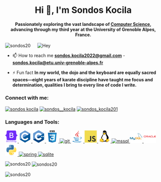 <h1 align="center">Hi 👋, I'm Sondos Kocila</h1>
<h4 align="center">Passionately exploring the vast landscape of <a href="https://im2ag.univ-grenoble-alpes.fr/parcours-informatique-generale/licence-informatique-parcours-informatique-generale-111021.kjsp">Computer Science</a>, advancing through my third year at the University of Grenoble Alpes, France.</h4>
<img align="right" alt="Hey" width="400" src="https://user-images.githubusercontent.com/74038190/213760677-e45ca5f7-d1aa-4c2c-91e0-573819287304.gif">

<p align="left"> <img src="https://komarev.com/ghpvc/?username=sondos20&label=Profile%20views&color=0e75b6&style=flat" alt="sondos20" /> </p>


- 📫 How to reach me **sondos.kocila2022@gmail.com** -  **sondos.kocila@etu.univ-grenoble-alpes.fr**

- ⚡ Fun fact **In my world, the dojo and the keyboard are equally sacred spaces—eight years of karate discipline have taught me focus and determination, qualities I bring to every line of code I write.**

<h3 align="left">Connect with me:</h3>
<p align="left">
<a href="https://linkedin.com/in/sondos kocila" target="blank"><img align="center" src="https://raw.githubusercontent.com/rahuldkjain/github-profile-readme-generator/master/src/images/icons/Social/linked-in-alt.svg" alt="sondos kocila" height="30" width="40" /></a>
<a href="https://instagram.com/sondos__kocila" target="blank"><img align="center" src="https://raw.githubusercontent.com/rahuldkjain/github-profile-readme-generator/master/src/images/icons/Social/instagram.svg" alt="sondos__kocila" height="30" width="40" /></a>
<a href="https://www.hackerrank.com/sondos_kocila201" target="blank"><img align="center" src="https://raw.githubusercontent.com/rahuldkjain/github-profile-readme-generator/master/src/images/icons/Social/hackerrank.svg" alt="sondos_kocila201" height="30" width="40" /></a>
</p>

<h3 align="left">Languages and Tools:</h3>
<p align="left"> <a href="https://getbootstrap.com" target="_blank" rel="noreferrer"> <img src="https://raw.githubusercontent.com/devicons/devicon/master/icons/bootstrap/bootstrap-plain-wordmark.svg" alt="bootstrap" width="40" height="40"/> </a> <a href="https://www.cprogramming.com/" target="_blank" rel="noreferrer"> <img src="https://raw.githubusercontent.com/devicons/devicon/master/icons/c/c-original.svg" alt="c" width="40" height="40"/> </a> <a href="https://www.w3schools.com/cpp/" target="_blank" rel="noreferrer"> <img src="https://raw.githubusercontent.com/devicons/devicon/master/icons/cplusplus/cplusplus-original.svg" alt="cplusplus" width="40" height="40"/> </a> <a href="https://www.w3schools.com/css/" target="_blank" rel="noreferrer"> <img src="https://raw.githubusercontent.com/devicons/devicon/master/icons/css3/css3-original-wordmark.svg" alt="css3" width="40" height="40"/> </a> <a href="https://git-scm.com/" target="_blank" rel="noreferrer"> <img src="https://www.vectorlogo.zone/logos/git-scm/git-scm-icon.svg" alt="git" width="40" height="40"/> </a> <a href="https://www.java.com" target="_blank" rel="noreferrer"> <img src="https://raw.githubusercontent.com/devicons/devicon/master/icons/java/java-original.svg" alt="java" width="40" height="40"/> </a> <a href="https://developer.mozilla.org/en-US/docs/Web/JavaScript" target="_blank" rel="noreferrer"> <img src="https://raw.githubusercontent.com/devicons/devicon/master/icons/javascript/javascript-original.svg" alt="javascript" width="40" height="40"/> </a> <a href="https://www.linux.org/" target="_blank" rel="noreferrer"> <img src="https://raw.githubusercontent.com/devicons/devicon/master/icons/linux/linux-original.svg" alt="linux" width="40" height="40"/> </a> <a href="https://www.microsoft.com/en-us/sql-server" target="_blank" rel="noreferrer"> <img src="https://www.svgrepo.com/show/303229/microsoft-sql-server-logo.svg" alt="mssql" width="40" height="40"/> </a> <a href="https://www.mysql.com/" target="_blank" rel="noreferrer"> <img src="https://raw.githubusercontent.com/devicons/devicon/master/icons/mysql/mysql-original-wordmark.svg" alt="mysql" width="40" height="40"/> </a> <a href="https://www.oracle.com/" target="_blank" rel="noreferrer"> <img src="https://raw.githubusercontent.com/devicons/devicon/master/icons/oracle/oracle-original.svg" alt="oracle" width="40" height="40"/> </a> <a href="https://www.python.org" target="_blank" rel="noreferrer"> <img src="https://raw.githubusercontent.com/devicons/devicon/master/icons/python/python-original.svg" alt="python" width="40" height="40"/> </a> <a href="https://spring.io/" target="_blank" rel="noreferrer"> <img src="https://www.vectorlogo.zone/logos/springio/springio-icon.svg" alt="spring" width="40" height="40"/> </a> <a href="https://www.sqlite.org/" target="_blank" rel="noreferrer"> <img src="https://www.vectorlogo.zone/logos/sqlite/sqlite-icon.svg" alt="sqlite" width="40" height="40"/> </a> </p>

<p><img align="left" src="https://github-readme-stats.vercel.app/api/top-langs?username=sondos20&show_icons=true&locale=en&layout=compact" alt="sondos20" /></p>

<p>&nbsp;<img align="center" src="https://github-readme-stats.vercel.app/api?username=sondos20&show_icons=true&locale=en" alt="sondos20" /></p>

<p><img align="center" src="https://github-readme-streak-stats.herokuapp.com/?user=sondos20&" alt="sondos20" /></p>


